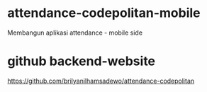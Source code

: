 # attendance-codepolitan-mobile
Membangun aplikasi attendance - mobile side

# github backend-website
https://github.com/brilyanilhamsadewo/attendance-codepolitan
